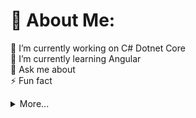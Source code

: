 
# 💫 About Me:
🔭 I’m currently working on C# Dotnet Core<br>🌱 I’m currently learning Angular<br>💬 Ask me about<br>⚡ Fun fact

<details>
  <summary>More...</summary>

## 🌐 Socials:
[![Instagram](https://img.shields.io/badge/Instagram-%23E4405F.svg?logo=Instagram&logoColor=white)](https://instagram.com/muharsln) [![LinkedIn](https://img.shields.io/badge/LinkedIn-%230077B5.svg?logo=linkedin&logoColor=white)](https://linkedin.com/in/muharsln) [![Reddit](https://img.shields.io/badge/Reddit-%23FF4500.svg?logo=Reddit&logoColor=white)](https://reddit.com/user/muharsln) [![Twitch](https://img.shields.io/badge/Twitch-%239146FF.svg?logo=Twitch&logoColor=white)](https://twitch.tv/LastJuggler) [![Twitter](https://img.shields.io/badge/Twitter-%231DA1F2.svg?logo=Twitter&logoColor=white)](https://twitter.com/muharsln) [![YouTube](https://img.shields.io/badge/YouTube-%23FF0000.svg?logo=YouTube&logoColor=white)](https://youtube.com/@UCD4ZeRCPJ4oeQrd60p07eTw) 

# 💻 Tech Stack:
![C#](https://img.shields.io/badge/c%23-%23239120.svg?style=plastic&logo=c-sharp&logoColor=white) ![TypeScript](https://img.shields.io/badge/typescript-%23007ACC.svg?style=plastic&logo=typescript&logoColor=white) ![C++](https://img.shields.io/badge/c++-%2300599C.svg?style=plastic&logo=c%2B%2B&logoColor=white) ![Angular](https://img.shields.io/badge/angular-%23DD0031.svg?style=plastic&logo=angular&logoColor=white) ![.Net](https://img.shields.io/badge/.NET-5C2D91?style=plastic&logo=.net&logoColor=white) ![Bootstrap](https://img.shields.io/badge/bootstrap-%23563D7C.svg?style=plastic&logo=bootstrap&logoColor=white) ![JWT](https://img.shields.io/badge/JWT-black?style=plastic&logo=JSON%20web%20tokens) ![RxJS](https://img.shields.io/badge/rxjs-%23B7178C.svg?style=plastic&logo=reactivex&logoColor=white) ![MicrosoftSQLServer](https://img.shields.io/badge/Microsoft%20SQL%20Sever-CC2927?style=plastic&logo=microsoft%20sql%20server&logoColor=white) ![Postman](https://img.shields.io/badge/Postman-FF6C37?style=plastic&logo=postman&logoColor=white) ![Docker](https://img.shields.io/badge/docker-%230db7ed.svg?style=plastic&logo=docker&logoColor=white) ![Trello](https://img.shields.io/badge/Trello-%23026AA7.svg?style=plastic&logo=Trello&logoColor=white) ![LINUX](https://img.shields.io/badge/Linux-FCC624?style=plastic&logo=linux&logoColor=black) ![ElasticSearch](https://img.shields.io/badge/-ElasticSearch-005571?style=plastic&logo=elasticsearch)
# 📊 GitHub Stats:
![](https://github-readme-stats.vercel.app/api?username=muharsln&theme=gruvbox&hide_border=false&include_all_commits=false&count_private=false)<br/>
![](https://github-readme-streak-stats.herokuapp.com/?user=muharsln&theme=gruvbox&hide_border=false)<br/>
![](https://github-readme-stats.vercel.app/api/top-langs/?username=muharsln&theme=gruvbox&hide_border=false&include_all_commits=false&count_private=false&layout=compact)

## 🏆 GitHub Trophies
![](https://github-profile-trophy.vercel.app/?username=muharsln&theme=radical&no-frame=false&no-bg=true&margin-w=4)

### ✍️ Random Dev Quote
![](https://quotes-github-readme.vercel.app/api?type=horizontal&theme=radical)

### 🔝 Top Contributed Repo
![](https://github-contributor-stats.vercel.app/api?username=muharsln&limit=5&theme=dark&combine_all_yearly_contributions=true)

---
[![](https://visitcount.itsvg.in/api?id=muharsln&icon=0&color=1)](https://visitcount.itsvg.in)
</details>
